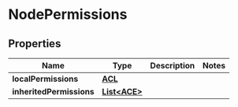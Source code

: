 
# NodePermissions

## Properties
Name | Type | Description | Notes
------------ | ------------- | ------------- | -------------
**localPermissions** | [**ACL**](ACL.md) |  | 
**inheritedPermissions** | [**List&lt;ACE&gt;**](ACE.md) |  | 



